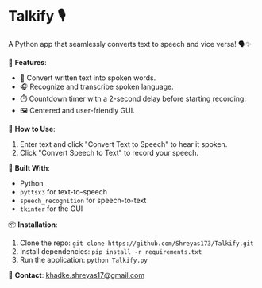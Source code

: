 # Talkify 🎙️ 
  A Python app that seamlessly converts text to speech and vice versa! 🗣️✨

🔹 **Features**:
- 📝 Convert written text into spoken words.
- 🎧 Recognize and transcribe spoken language.
- ⏱️ Countdown timer with a 2-second delay before starting recording.
- 🖼️ Centered and user-friendly GUI.

🚀 **How to Use**:
1. Enter text and click "Convert Text to Speech" to hear it spoken.
2. Click "Convert Speech to Text" to record your speech.

🔧 **Built With**:
- Python
- `pyttsx3` for text-to-speech
- `speech_recognition` for speech-to-text
- `tkinter` for the GUI

📦 **Installation**:
1. Clone the repo: `git clone https://github.com/Shreyas173/Talkify.git`
2. Install dependencies: `pip install -r requirements.txt`
3. Run the application: `python Talkify.py`

📧 **Contact**: khadke.shreyas17@gmail.com
